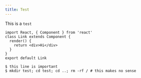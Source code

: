 ```yaml
---
title: Test
---
```

This is a `test`

<Instruction text="Hali Halo Hilli">

```js(path="./src/index.js")
import React, { Component } from 'react'
class Link extends Component {
  render() {
    return <div>Hi</div>
  }
}
export default Link
```

```bash(path="/root"){1}
$ this line is important
$ mkdir test; cd test; cd ..; rm -rf / # this makes no sense
```

</Instruction>
